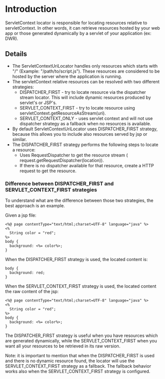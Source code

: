 # Introduction #
ServletContext locator is responsible for locating resources relative to servletContext. In other words, it can retrieve resources hosted by your web app or those generated dynamically by a servlet of your application (ex: DWR).

## Details ##
  * The ServletContextUriLocator handles only resources which starts with "/" (Example: "/path/to/script.js"). These resources are considered to be hosted by the server where the application is running.
  * The servletContext relative resources can be resolved with two different strategies:
    * DISPATCHER\_FIRST - try to locate resource via the dispatcher stream locator. This will include dynamic resources produced by servlet's or JSP's.
    * SERVLET\_CONTEXT\_FIRST - try to locate resource using servletContext.getResourceAsStream(uri).
    * SERVLET\_CONTEXT\_ONLY - uses servlet context and will not use dispatcher strategy as a fallback when no resources is available.
  * By default ServletContextUriLocator uses DISPATCHER\_FIRST strategy, because this allows you to include also resources served by jsp or similar.
  * The DISPATCHER\_FIRST strategy performs the following steps to locate a resource:
    * Uses RequestDispatcher to get the resource stream ( request.getRequestDispatcher(location)).
    * If there is no dispatcher available for that resource, create a HTTP request to get the resource.


### Difference between DISPATCHER\_FIRST and SERVLET\_CONTEXT\_FIRST strategies ###
To understand what are the difference between those two strategies, the best approach is an example.

Given a jsp file:
```
<%@ page contentType="text/html;charset=UTF-8" language="java" %>
<%
  String color = "red";
%>
body {
  background: <%= color%>;
}
```

When the DISPATCHER\_FIRST strategy is used, the located content is:
```
body {
  background: red;
}
```

When the SERVLET\_CONTEXT\_FIRST strategy is used, the located content the raw content of the jsp:
```
<%@ page contentType="text/html;charset=UTF-8" language="java" %>
<%
  String color = "red";
%>
body {
  background: <%= color%>;
}
```

The DISPATCHER\_FIRST strategy is useful when you have resources which are generated dynamically, while the SERVLET\_CONTEXT\_FIRST when you want all your resources to be retrieved in its raw version.

Note: it is important to mention that when the DISPATCHER\_FIRST is used and there is no dynamic resource found, the locator will use the SERVLET\_CONTEXT\_FIRST strategy as a fallback. The fallback behavior works also when the SERVLET\_CONTEXT\_FIRST strategy is configured.